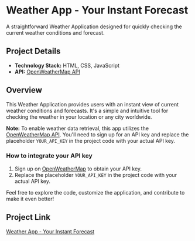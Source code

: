 # Weather App - Your Instant Forecast

A straightforward Weather Application designed for quickly checking the current weather conditions and forecast.

## Project Details

- **Technology Stack:** HTML, CSS, JavaScript
- **API:** [OpenWeatherMap API](https://openweathermap.org/api)

## Overview

This Weather Application provides users with an instant view of current weather conditions and forecasts. It's a simple and intuitive tool for checking the weather in your location or any city worldwide.

**Note:** To enable weather data retrieval, this app utilizes the [OpenWeatherMap API](https://openweathermap.org/api). You'll need to sign up for an API key and replace the placeholder `YOUR_API_KEY` in the project code with your actual API key.

### How to integrate your API key

1. Sign up on [OpenWeatherMap](https://openweathermap.org/api) to obtain your API key.
2. Replace the placeholder `YOUR_API_KEY` in the project code with your actual API key.

Feel free to explore the code, customize the application, and contribute to make it even better!

## Project Link

[Weather App - Your Instant Forecast](#)
